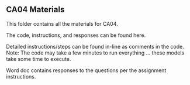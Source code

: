 ## CA04 Materials 

This folder contains all the materials for CA04.

The code, instructions, and responses can be found here.

Detailed instructions/steps can be found in-line as comments in the code.  
Note: The code may take a few minutes to run everything ... these models take some time to execute.

Word doc contains responses to the questions per the assignment instructions.
